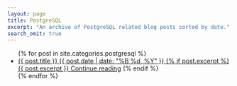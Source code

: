 ```yaml
---
layout: page
title: PostgreSQL
excerpt: "An archive of PostgreSQL related blog posts sorted by date."
search_omit: true
---
```


<ul class="post-list">
{% for post in site.categories.postgresql %}
 <li>
  <article>
   <a href="{{ site.url }}{{ post.url }}">
    {{ post.title }}
    <span class="entry-date">
     <time datetime="{{ post.date | date_to_xmlschema }}">
      {{ post.date | date: "%B %d, %Y" }}
     </time>
    </span>
    {% if post.excerpt %}
     <span class="excerpt">
      {{ post.excerpt }}
      <a href="{{ site.url }}{{ post.url }}" class="more">Continue reading</a>
     </span>
    {% endif %}
   </a>
  </article>
 </li>
{% endfor %}
</ul>
